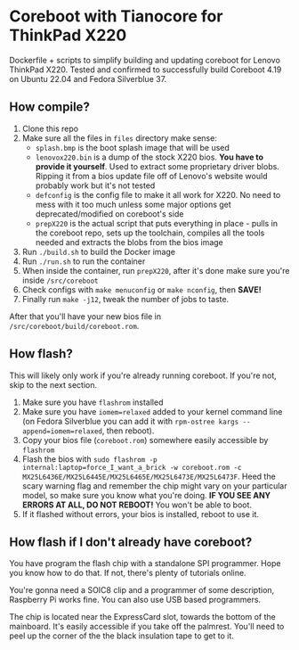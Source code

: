 # Coreboot with Tianocore for ThinkPad X220
Dockerfile + scripts to simplify building and updating coreboot for Lenovo ThinkPad X220. Tested and confirmed to successfully build Coreboot 4.19 on Ubuntu 22.04 and Fedora Silverblue 37.

## How compile?

1. Clone this repo
2. Make sure all the files in ```files``` directory make sense:
	- ```splash.bmp``` is the boot splash image that will be used
	- ```lenovox220.bin``` is a dump of the stock X220 bios. **You have to provide it yourself**. Used to extract some proprietary driver blobs. Ripping it from a bios update file off of Lenovo's website would probably work but it's not tested
	- ```defconfig``` is the config file to make it all work for X220. No need to mess with it too much unless some major options get deprecated/modified on coreboot's side
	- ```prepX220``` is the actual script that puts everything in place - pulls in the coreboot repo, sets up the toolchain, compiles all the tools needed and extracts the blobs from the bios image
3. Run ```./build.sh``` to build the Docker image
4. Run ```./run.sh``` to run the container
5. When inside the container, run ```prepX220```, after it's done make sure you're inside ```/src/coreboot```
6. Check configs with ```make menuconfig``` or ```make nconfig```, then **SAVE!**
7. Finally run ```make -j12```, tweak the number of jobs to taste.

After that you'll have your new bios file in ```/src/coreboot/build/coreboot.rom```. 

## How flash?

This will likely only work if you're already running coreboot. If you're not, skip to the next section.

1. Make sure you have ```flashrom``` installed
2. Make sure you have ```iomem=relaxed``` added to your kernel command line (on Fedora Silverblue you can add it with ```rpm-ostree kargs --append=iomem=relaxed```, then reboot).
3. Copy your bios file (```coreboot.rom```) somewhere easily accessible by ```flashrom```
4. Flash the bios with ```sudo flashrom -p internal:laptop=force_I_want_a_brick -w coreboot.rom -c MX25L6436E/MX25L6445E/MX25L6465E/MX25L6473E/MX25L6473F```. Heed the scary warning flag and remember the chip might vary on your particular model, so make sure you know what you're doing. **IF YOU SEE ANY ERRORS AT ALL, DO NOT REBOOT!** You won't be able to boot.
5. If it flashed without errors, your bios is installed, reboot to use it.

## How flash if I don't already have coreboot?

You have program the flash chip with a standalone SPI programmer. Hope you know how to do that. If not, there's plenty of tutorials online. 

You're gonna need a SOIC8 clip and a programmer of some description, Raspberry Pi works fine. You can also use USB based programmers.

The chip is located near the ExpressCard slot, towards the bottom of the mainboard. It's easily accessible if you take off the palmrest. You'll need to peel up the corner of the the black insulation tape to get to it.
